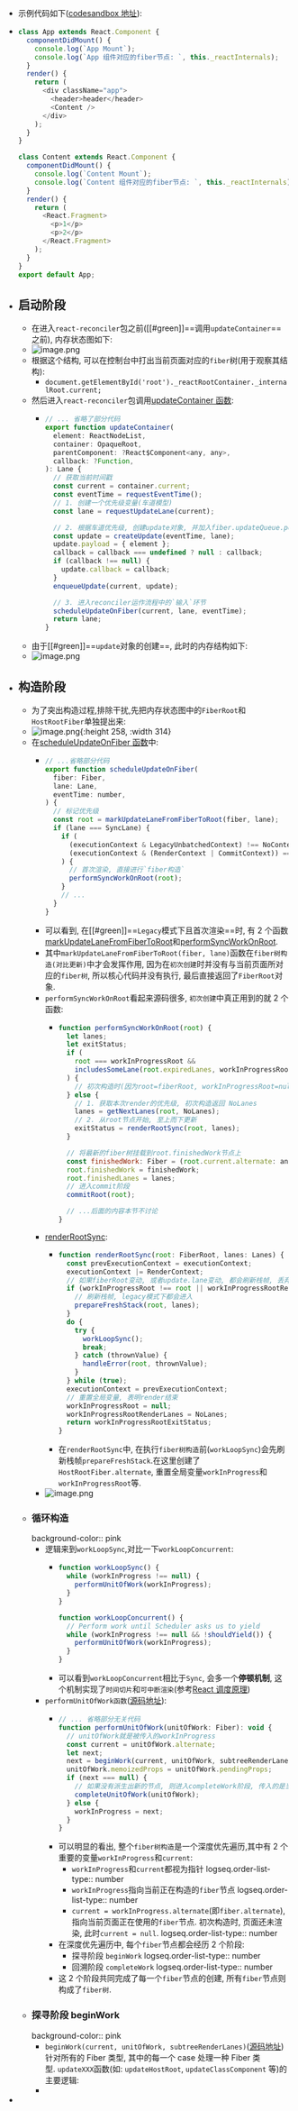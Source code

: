 - 示例代码如下([codesandbox 地址](https://codesandbox.io/s/busy-jang-b26hy?file=/src/App.js)):
- ```js
  class App extends React.Component {
    componentDidMount() {
      console.log(`App Mount`);
      console.log(`App 组件对应的fiber节点: `, this._reactInternals);
    }
    render() {
      return (
        <div className="app">
          <header>header</header>
          <Content />
        </div>
      );
    }
  }
  
  class Content extends React.Component {
    componentDidMount() {
      console.log(`Content Mount`);
      console.log(`Content 组件对应的fiber节点: `, this._reactInternals);
    }
    render() {
      return (
        <React.Fragment>
          <p>1</p>
          <p>2</p>
        </React.Fragment>
      );
    }
  }
  export default App;
  ```
- ## 启动阶段
	- 在进入`react-reconciler`包之前([[#green]]==调用`updateContainer`==之前), 内存状态图如下:
	- ![image.png](../assets/image_1699973560836_0.png)
	- 根据这个结构, 可以在控制台中打出当前页面对应的`fiber`树(用于观察其结构):
		- `document.getElementById('root')._reactRootContainer._internalRoot.current;`
	- 然后进入`react-reconciler`包调用[updateContainer 函数](https://github.com/facebook/react/blob/v17.0.2/packages/react-reconciler/src/ReactFiberReconciler.old.js#L250-L321):
		- ```js
		  // ... 省略了部分代码
		  export function updateContainer(
		    element: ReactNodeList,
		    container: OpaqueRoot,
		    parentComponent: ?React$Component<any, any>,
		    callback: ?Function,
		  ): Lane {
		    // 获取当前时间戳
		    const current = container.current;
		    const eventTime = requestEventTime();
		    // 1. 创建一个优先级变量(车道模型)
		    const lane = requestUpdateLane(current);
		  
		    // 2. 根据车道优先级, 创建update对象, 并加入fiber.updateQueue.pending队列
		    const update = createUpdate(eventTime, lane);
		    update.payload = { element };
		    callback = callback === undefined ? null : callback;
		    if (callback !== null) {
		      update.callback = callback;
		    }
		    enqueueUpdate(current, update);
		  
		    // 3. 进入reconciler运作流程中的`输入`环节
		    scheduleUpdateOnFiber(current, lane, eventTime);
		    return lane;
		  }
		  ```
	- 由于[[#green]]==`update`对象的创建==, 此时的内存结构如下:
	- ![image.png](../assets/image_1700059680864_0.png)
- ## 构造阶段
	- 为了突出构造过程,排除干扰,先把内存状态图中的`FiberRoot`和`HostRootFiber`单独提出来:
	- ![image.png](../assets/image_1700059772491_0.png){:height 258, :width 314}
	- 在[scheduleUpdateOnFiber 函数](https://github.com/facebook/react/blob/v17.0.2/packages/react-reconciler/src/ReactFiberWorkLoop.old.js#L517-L619)中:
		- ```js
		  // ...省略部分代码
		  export function scheduleUpdateOnFiber(
		    fiber: Fiber,
		    lane: Lane,
		    eventTime: number,
		  ) {
		    // 标记优先级
		    const root = markUpdateLaneFromFiberToRoot(fiber, lane);
		    if (lane === SyncLane) {
		      if (
		        (executionContext & LegacyUnbatchedContext) !== NoContext &&
		        (executionContext & (RenderContext | CommitContext)) === NoContext
		      ) {
		        // 首次渲染, 直接进行`fiber构造`
		        performSyncWorkOnRoot(root);
		      }
		      // ...
		    }
		  }
		  ```
		- 可以看到, 在[[#green]]==`Legacy`模式下且首次渲染==时, 有 2 个函数[markUpdateLaneFromFiberToRoot](https://github.com/facebook/react/blob/v17.0.2/packages/react-reconciler/src/ReactFiberWorkLoop.old.js#L625-L667)和[performSyncWorkOnRoot](https://github.com/facebook/react/blob/v17.0.2/packages/react-reconciler/src/ReactFiberWorkLoop.old.js#L965-L1045).
		- 其中`markUpdateLaneFromFiberToRoot(fiber, lane)`函数在`fiber树构造(对比更新)`中才会发挥作用, 因为在`初次创建`时并没有与当前页面所对应的`fiber树`, 所以核心代码并没有执行, 最后直接返回了`FiberRoot`对象.
		- `performSyncWorkOnRoot`看起来源码很多, `初次创建`中真正用到的就 2 个函数:
			- ```js
			  function performSyncWorkOnRoot(root) {
			    let lanes;
			    let exitStatus;
			    if (
			      root === workInProgressRoot &&
			      includesSomeLane(root.expiredLanes, workInProgressRootRenderLanes)
			    ) {
			      // 初次构造时(因为root=fiberRoot, workInProgressRoot=null), 所以不会进入
			    } else {
			      // 1. 获取本次render的优先级, 初次构造返回 NoLanes
			      lanes = getNextLanes(root, NoLanes);
			      // 2. 从root节点开始, 至上而下更新
			      exitStatus = renderRootSync(root, lanes);
			    }
			  
			    // 将最新的fiber树挂载到root.finishedWork节点上
			    const finishedWork: Fiber = (root.current.alternate: any);
			    root.finishedWork = finishedWork;
			    root.finishedLanes = lanes;
			    // 进入commit阶段
			    commitRoot(root);
			  
			    // ...后面的内容本节不讨论
			  }
			  ```
		- [renderRootSync](https://github.com/facebook/react/blob/v17.0.2/packages/react-reconciler/src/ReactFiberWorkLoop.old.js#L1490-L1553):
			- ```js
			  function renderRootSync(root: FiberRoot, lanes: Lanes) {
			    const prevExecutionContext = executionContext;
			    executionContext |= RenderContext;
			    // 如果fiberRoot变动, 或者update.lane变动, 都会刷新栈帧, 丢弃上一次渲染进度
			    if (workInProgressRoot !== root || workInProgressRootRenderLanes !== lanes) {
			      // 刷新栈帧, legacy模式下都会进入
			      prepareFreshStack(root, lanes);
			    }
			    do {
			      try {
			        workLoopSync();
			        break;
			      } catch (thrownValue) {
			        handleError(root, thrownValue);
			      }
			    } while (true);
			    executionContext = prevExecutionContext;
			    // 重置全局变量, 表明render结束
			    workInProgressRoot = null;
			    workInProgressRootRenderLanes = NoLanes;
			    return workInProgressRootExitStatus;
			  }
			  ```
			- 在`renderRootSync`中, 在执行`fiber树构造`前(`workLoopSync`)会先刷新栈帧`prepareFreshStack`.在这里创建了`HostRootFiber.alternate`, 重置全局变量`workInProgress`和`workInProgressRoot`等.
		- ![image.png](../assets/image_1700060205440_0.png)
	- ### 循环构造
	  background-color:: pink
		- 逻辑来到`workLoopSync`,对比一下`workLoopConcurrent`:
			- ```js
			  function workLoopSync() {
			    while (workInProgress !== null) {
			      performUnitOfWork(workInProgress);
			    }
			  }
			  
			  function workLoopConcurrent() {
			    // Perform work until Scheduler asks us to yield
			    while (workInProgress !== null && !shouldYield()) {
			      performUnitOfWork(workInProgress);
			    }
			  }
			  ```
			- 可以看到`workLoopConcurrent`相比于`Sync`, 会多一个**停顿机制**, 这个机制实现了`时间切片`和`可中断渲染`(参考[React 调度原理](https://7km.top/main/scheduler#%E6%97%B6%E9%97%B4%E5%88%87%E7%89%87%E5%8E%9F%E7%90%86))
		- `performUnitOfWork函数`([源码地址](https://github.com/facebook/react/blob/v17.0.2/packages/react-reconciler/src/ReactFiberWorkLoop.old.js#L1642-L1668)):
			- ```js
			  // ... 省略部分无关代码
			  function performUnitOfWork(unitOfWork: Fiber): void {
			    // unitOfWork就是被传入的workInProgress
			    const current = unitOfWork.alternate;
			    let next;
			    next = beginWork(current, unitOfWork, subtreeRenderLanes);
			    unitOfWork.memoizedProps = unitOfWork.pendingProps;
			    if (next === null) {
			      // 如果没有派生出新的节点, 则进入completeWork阶段, 传入的是当前unitOfWork
			      completeUnitOfWork(unitOfWork);
			    } else {
			      workInProgress = next;
			    }
			  }
			  ```
			- 可以明显的看出, 整个`fiber树构造`是一个深度优先遍历,其中有 2 个重要的变量`workInProgress`和`current`:
				- `workInProgress`和`current`都视为指针
				  logseq.order-list-type:: number
				- `workInProgress`指向当前正在构造的`fiber`节点
				  logseq.order-list-type:: number
				- `current = workInProgress.alternate`(即`fiber.alternate`), 指向当前页面正在使用的`fiber`节点. 初次构造时, 页面还未渲染, 此时`current = null`.
				  logseq.order-list-type:: number
			- 在深度优先遍历中, 每个`fiber`节点都会经历 2 个阶段:
				- 探寻阶段 `beginWork`
				  logseq.order-list-type:: number
				- 回溯阶段 `completeWork`
				  logseq.order-list-type:: number
			- 这 2 个阶段共同完成了每一个`fiber`节点的创建, 所有`fiber`节点则构成了`fiber树`.
	- ### 探寻阶段 beginWork
	  background-color:: pink
		- `beginWork(current, unitOfWork, subtreeRenderLanes)`([源码地址](https://github.com/facebook/react/blob/v17.0.2/packages/react-reconciler/src/ReactFiberBeginWork.old.js#L3083-L3494))针对所有的 Fiber 类型, 其中的每一个 case 处理一种 Fiber 类型. `updateXXX`函数(如: `updateHostRoot`, `updateClassComponent` 等)的主要逻辑:
		-
-